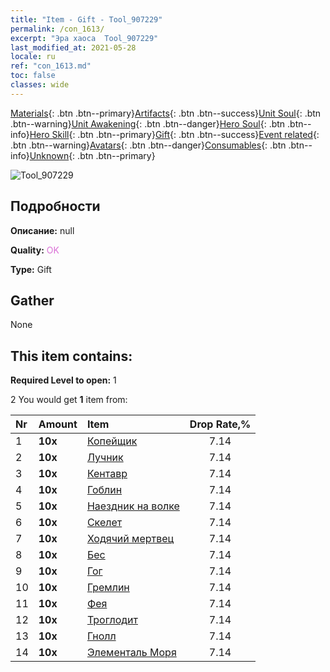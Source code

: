 ```yaml
---
title: "Item - Gift - Tool_907229"
permalink: /con_1613/
excerpt: "Эра хаоса  Tool_907229"
last_modified_at: 2021-05-28
locale: ru
ref: "con_1613.md"
toc: false
classes: wide
---
```

 [Materials](/ItemsRU/){: .btn .btn--primary}[Artifacts](/ItemsRU/Artifacts/){: .btn .btn--success}[Unit Soul](/ItemsRU/UnitSoul/){: .btn .btn--warning}[Unit Awakening](/ItemsRU/UnitAwakening/){: .btn .btn--danger}[Hero Soul](/ItemsRU/HeroSoul/){: .btn .btn--info}[Hero Skill](/ItemsRU/HeroSkill/){: .btn .btn--primary}[Gift](/ItemsRU/Gift/){: .btn .btn--success}[Event related](/ItemsRU/Events/){: .btn .btn--warning}[Avatars](/ItemsRU/Avatars/){: .btn .btn--danger}[Consumables](/ItemsRU/Consumables/){: .btn .btn--info}[Unknown](/ItemsRU/Unknown/){: .btn .btn--primary}

 ![Tool_907229](/images/t/i_907167.png)

## Подробности
 **Описание:** null

 **Quality:** <span style="color: #DA70D6">OK</span>

 **Type:** Gift

## Gather

  None

## This item contains:

 **Required Level to open:** 1

 2 You would get **1** item  from:

  | Nr | Amount |     Item    | Drop Rate,% |
  |:---|:-------|:------------|:---------:|
  | 1 |  **10x** | [Копейщик](/ItemsRU/unt_190/) | 7.14 | 
  | 2 |  **10x** | [Лучник](/ItemsRU/unt_191/) | 7.14 | 
  | 3 |  **10x** | [Кентавр](/ItemsRU/unt_199/) | 7.14 | 
  | 4 |  **10x** | [Гоблин](/ItemsRU/unt_217/) | 7.14 | 
  | 5 |  **10x** | [Наездник на волке](/ItemsRU/unt_218/) | 7.14 | 
  | 6 |  **10x** | [Скелет](/ItemsRU/unt_208/) | 7.14 | 
  | 7 |  **10x** | [Ходячий мертвец](/ItemsRU/unt_209/) | 7.14 | 
  | 8 |  **10x** | [Бес](/ItemsRU/unt_226/) | 7.14 | 
  | 9 |  **10x** | [Гог](/ItemsRU/unt_227/) | 7.14 | 
  | 10 |  **10x** | [Гремлин](/ItemsRU/unt_235/) | 7.14 | 
  | 11 |  **10x** | [Фея](/ItemsRU/unt_262/) | 7.14 | 
  | 12 |  **10x** | [Троглодит](/ItemsRU/unt_244/) | 7.14 | 
  | 13 |  **10x** | [Гнолл](/ItemsRU/unt_253/) | 7.14 | 
  | 14 |  **10x** | [Элементаль Моря](/ItemsRU/unt_275/) | 7.14 | 
